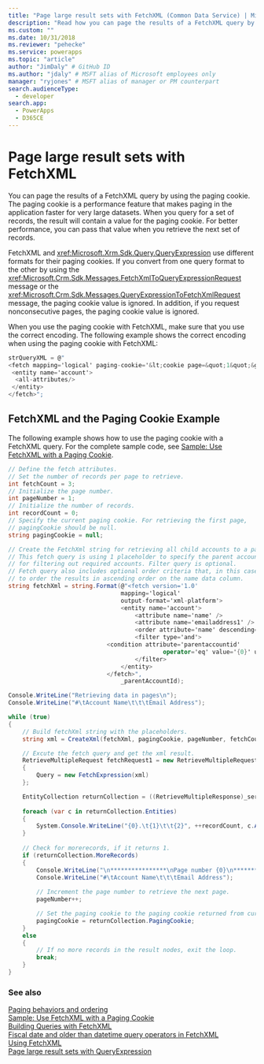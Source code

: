```yaml
---
title: "Page large result sets with FetchXML (Common Data Service) | Microsoft Docs" # Intent and product brand in a unique string of 43-59 chars including spaces
description: "Read how you can page the results of a FetchXML query by using the paging cookie" # 115-145 characters including spaces. This abstract displays in the search result.
ms.custom: ""
ms.date: 10/31/2018
ms.reviewer: "pehecke"
ms.service: powerapps
ms.topic: "article"
author: "JimDaly" # GitHub ID
ms.author: "jdaly" # MSFT alias of Microsoft employees only
manager: "ryjones" # MSFT alias of manager or PM counterpart
search.audienceType: 
  - developer
search.app: 
  - PowerApps
  - D365CE
---
```

# Page large result sets with FetchXML

You can page the results of a FetchXML query by using the paging cookie. The paging cookie is a performance feature that makes paging in the application faster for very large datasets. When you query for a set of records, the result will contain a value for the paging cookie. For better performance, you can pass that value when you retrieve the next set of records.  
  
 FetchXML and <xref:Microsoft.Xrm.Sdk.Query.QueryExpression> use different formats for their paging cookies. If you convert from one query format to the other by using the <xref:Microsoft.Crm.Sdk.Messages.FetchXmlToQueryExpressionRequest> message or the <xref:Microsoft.Crm.Sdk.Messages.QueryExpressionToFetchXmlRequest> message, the paging cookie value is ignored. In addition, if you request nonconsecutive pages, the paging cookie value is ignored.  
  
 When you use the paging cookie with FetchXML, make sure that you use the correct encoding. The following example shows the correct encoding when using the paging cookie with FetchXML:  
  
```csharp  
strQueryXML = @"  
<fetch mapping='logical' paging-cookie='&lt;cookie page=&quot;1&quot;&gt;&lt;accountid last=&quot;{E062B974-7F8D-DC11-9048-0003FF27AC3B}&quot; first=&quot;{60B934EF-798D-DC11-9048-0003FF27AC3B}&quot;/&gt;&lt;/cookie&gt;' page='2' count='2'>  
 <entity name='account'>  
  <all-attributes/>  
 </entity>  
</fetch>";  
```  
  
## FetchXML and the Paging Cookie Example  
 The following example shows how to use the paging cookie with a FetchXML query. For the complete sample code, see [Sample: Use FetchXML with a Paging Cookie](samples/use-fetchxml-paging-cookie.md).  
  
```csharp
// Define the fetch attributes.
// Set the number of records per page to retrieve.
int fetchCount = 3;
// Initialize the page number.
int pageNumber = 1;
// Initialize the number of records.
int recordCount = 0;
// Specify the current paging cookie. For retrieving the first page, 
// pagingCookie should be null.
string pagingCookie = null;

// Create the FetchXml string for retrieving all child accounts to a parent account.
// This fetch query is using 1 placeholder to specify the parent account id 
// for filtering out required accounts. Filter query is optional.
// Fetch query also includes optional order criteria that, in this case, is used 
// to order the results in ascending order on the name data column.
string fetchXml = string.Format(@"<fetch version='1.0' 
                                mapping='logical' 
                                output-format='xml-platform'>
                                <entity name='account'>
                                    <attribute name='name' />
                                    <attribute name='emailaddress1' />
                                    <order attribute='name' descending='false'/>
                                    <filter type='and'>
                            <condition attribute='parentaccountid' 
                                            operator='eq' value='{0}' uiname='' uitype='' />
                                    </filter>
                                </entity>
                            </fetch>",
                                _parentAccountId);

Console.WriteLine("Retrieving data in pages\n"); 
Console.WriteLine("#\tAccount Name\t\t\tEmail Address");

while (true)
{
    // Build fetchXml string with the placeholders.
    string xml = CreateXml(fetchXml, pagingCookie, pageNumber, fetchCount);

    // Excute the fetch query and get the xml result.
    RetrieveMultipleRequest fetchRequest1 = new RetrieveMultipleRequest
    {
        Query = new FetchExpression(xml)
    };

    EntityCollection returnCollection = ((RetrieveMultipleResponse)_service.Execute(fetchRequest1)).EntityCollection;
    
    foreach (var c in returnCollection.Entities)
    {
        System.Console.WriteLine("{0}.\t{1}\t\t{2}", ++recordCount, c.Attributes["name"], c.Attributes["emailaddress1"] );
    }                        
    
    // Check for morerecords, if it returns 1.
    if (returnCollection.MoreRecords)
    {
        Console.WriteLine("\n****************\nPage number {0}\n****************", pageNumber);
        Console.WriteLine("#\tAccount Name\t\t\tEmail Address");
        
        // Increment the page number to retrieve the next page.
        pageNumber++;

        // Set the paging cookie to the paging cookie returned from current results.                            
        pagingCookie = returnCollection.PagingCookie;
    }
    else
    {
        // If no more records in the result nodes, exit the loop.
        break;
    }
}
```
  
### See also

 [Paging behaviors and ordering](paging-behaviors-and-ordering.md)  
 [Sample: Use FetchXML with a Paging Cookie](samples/use-fetchxml-paging-cookie.md)   
 [Building Queries with FetchXML](/dynamics365/customer-engagement/developer/org-service/build-queries-fetchxml)   
 [Fiscal date and older than datetime query operators in FetchXML](../use-fetchxml-fiscal-date-older-datetime-query-operators.md)   
 [Using FetchXML](../use-fetchxml-construct-query.md)   
 [Page large result sets with QueryExpression](page-large-result-sets-with-queryexpression.md)

